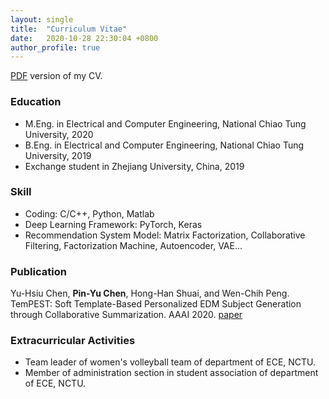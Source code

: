 ```yaml
---
layout: single
title:  "Curriculum Vitae"
date:   2020-10-28 22:30:04 +0800
author_profile: true
---
```


[PDF](https://drive.google.com/file/d/1ix98qlHAHhr44WmJq6ghwEQ3V4BWnoSO/view?usp=sharing) version of my CV.

### Education
* M.Eng. in Electrical and Computer Engineering, National Chiao Tung University, 2020
* B.Eng. in Electrical and Computer Engineering, National Chiao Tung University, 2019
* Exchange student in Zhejiang University, China, 2019

### Skill
* Coding: C/C++, Python, Matlab
* Deep Learning Framework: PyTorch, Keras
* Recommendation System Model: Matrix Factorization, Collaborative Filtering, Factorization Machine, Autoencoder, VAE...

### Publication
Yu-Hsiu Chen, **Pin-Yu Chen**, Hong-Han Shuai, and Wen-Chih Peng. 
TemPEST: Soft Template-Based Personalized EDM Subject Generation through Collaborative Summarization.
AAAI 2020.
[paper](/assets/attachment/AAAI-ChenY.1087.pdf)

### Extracurricular Activities
* Team leader of women's volleyball team of department of ECE, NCTU.
* Member of administration section in student association of department of ECE, NCTU.
